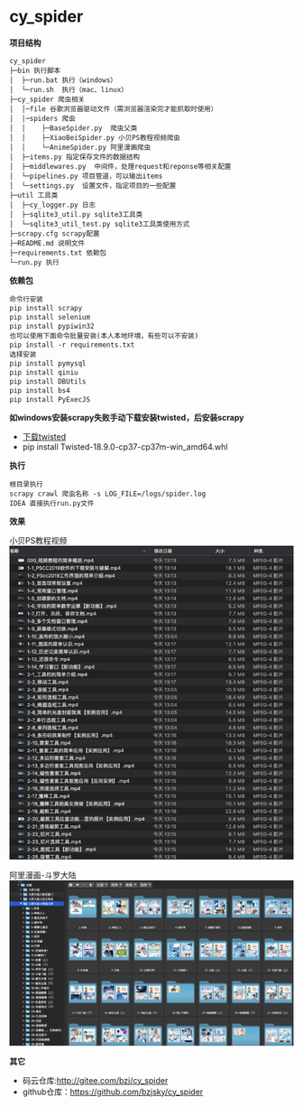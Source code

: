 # cy_spider
**项目结构** 
```
cy_spider
├─bin 执行脚本
│  ├─run.bat 执行（windows）
│  └─run.sh  执行（mac、linux）
├─cy_spider 爬虫相关
│  │─file 谷歌浏览器驱动文件（需浏览器渲染完才能抓取时使用）
│  │─spiders 爬虫
│  │    ├─BaseSpider.py  爬虫父类
│  │    ├─XiaoBeiSpider.py 小贝PS教程视频爬虫
│  │    └─AnimeSpider.py 阿里漫画爬虫
│  ├─items.py 指定保存文件的数据结构
│  ├─middlewares.py  中间件，处理request和reponse等相关配置
│  └─pipelines.py 项目管道，可以输出items
│  └─settings.py  设置文件，指定项目的一些配置
├─util 工具类
│  ├─cy_logger.py 日志
│  ├─sqlite3_util.py sqlite3工具类
│  └─sqlite3_util_test.py sqlite3工具类使用方式
├─scrapy.cfg scrapy配置 
├─README.md 说明文件
├─requirements.txt 依赖包
└─run.py 执行
```
**依赖包**
```
命令行安装
pip install scrapy
pip install selenium
pip install pypiwin32
也可以使用下面命令批量安装(本人本地环境，有些可以不安装)
pip install -r requirements.txt
选择安装
pip install pymysql
pip install qiniu
pip install DBUtils
pip install bs4
pip install PyExecJS
```
**如windows安装scrapy失败手动下载安装twisted，后安装scrapy**
- [下载twisted](https://www.lfd.uci.edu/~gohlke/pythonlibs/#twisted)
- pip install Twisted-18.9.0-cp37-cp37m-win_amd64.whl

**执行**
```
根目录执行
scrapy crawl 爬虫名称 -s LOG_FILE=/logs/spider.log
IDEA 直接执行run.py文件
```

**效果**

小贝PS教程视频
![输入图片说明](images/20190801-134131.png "小贝PS教程视频")

阿里漫画-斗罗大陆
![输入图片说明](images/20200607153253.jpg "阿里漫画-斗罗大陆")

**其它**
- 码云仓库:http://gitee.com/bzj/cy_spider
- github仓库：https://github.com/bzjsky/cy_spider